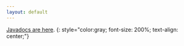 ```yaml
---
layout: default
---
```


[Javadocs are here](docs).
{: style="color:gray; font-size: 200%; text-align: center;"}
